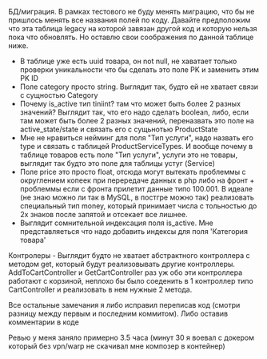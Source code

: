 БД/миграция. В рамках тестового не буду менять миграцию, что бы не пришлось менять все названия полей по коду. Давайте предположим что эта таблица legacy на которой завязан другой код и которую нельзя пока что обновлять. Но оставлю свои соображения по данной таблице ниже. 

- В таблице уже есть uuid товара, он not null, не хаватает только проверки уникальности что бы сделать это поле PK и заменить этим PK ID
- Поле category просто string. Выглядит так, будто ей не хватает связи с сущностью Category
- Почему is_active тип tiniint? там что может быть более 2 разных значений? Выглядит так, что его надо сделать boolean, либо, если там может быть более 2 разных значений, переназвать это поле на active_state/state и связать его с сущьнотью ProductState
- Мне не нравиться нейминг для поля "Тип услуги", надо назвать его type и связать с таблицей ProductServiceTypes. И вообще почему в таблице товаров есть поле "Тип услуги", услуги это не товары, выглядит так будто это поле для таблицы устуг (Service)
- Поле price это просто float, отсюда могут вытекать проблеммы с округлением копеек при перередаче данных в php либо на фронт + проблеммы если с фронта прилетит данные типо 100.001. В идеале (не знаю можно ли так в MySQL, в постгре можно так) реализовать специальный тип money, который принимает числа с тольностью до 2х знаков после запятой и отсекает все лишнее.
- Выглядит сомнительной индексация поля is_active. Мне представляеться что надо добавить индексы для поля 'Категория товара'

Контролеры - Выглядит будто не хватает абстрактного контроллера с методом get, который будут реализовывать другие контроллеры. AddToCartController и GetCartController раз уж обо эти контроллера работают с корзиной, неплохо бы было соеденить в 1 контроллер типо CartController и реализовать в нем нужные 2 метода.

Все остальные замечания я либо исправил переписав код (смотри разницу между первым и последним коммитом). Либо оставив комментарии в коде

Ревью у меня заняло примерно 3.5 часа (минут 30 я воевал с докером который без vpn/warp не скачивал мне композер в контейнер)
